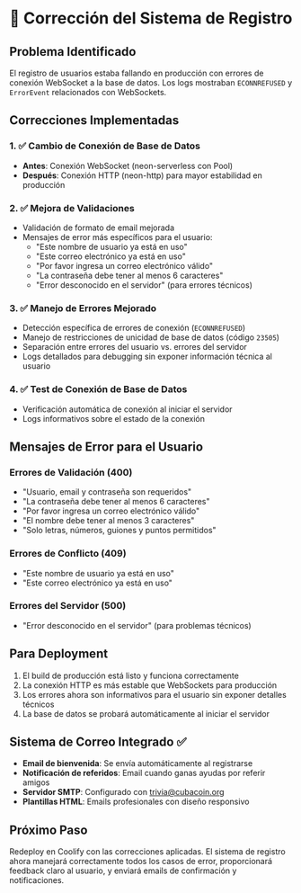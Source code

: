 # 🔧 Corrección del Sistema de Registro

## Problema Identificado
El registro de usuarios estaba fallando en producción con errores de conexión WebSocket a la base de datos. Los logs mostraban `ECONNREFUSED` y `ErrorEvent` relacionados con WebSockets.

## Correcciones Implementadas

### 1. ✅ Cambio de Conexión de Base de Datos
- **Antes**: Conexión WebSocket (neon-serverless con Pool)
- **Después**: Conexión HTTP (neon-http) para mayor estabilidad en producción

### 2. ✅ Mejora de Validaciones
- Validación de formato de email mejorada
- Mensajes de error más específicos para el usuario:
  - "Este nombre de usuario ya está en uso"
  - "Este correo electrónico ya está en uso"  
  - "Por favor ingresa un correo electrónico válido"
  - "La contraseña debe tener al menos 6 caracteres"
  - "Error desconocido en el servidor" (para errores técnicos)

### 3. ✅ Manejo de Errores Mejorado
- Detección específica de errores de conexión (`ECONNREFUSED`)
- Manejo de restricciones de unicidad de base de datos (código `23505`)
- Separación entre errores del usuario vs. errores del servidor
- Logs detallados para debugging sin exponer información técnica al usuario

### 4. ✅ Test de Conexión de Base de Datos
- Verificación automática de conexión al iniciar el servidor
- Logs informativos sobre el estado de la conexión

## Mensajes de Error para el Usuario

### Errores de Validación (400)
- "Usuario, email y contraseña son requeridos"
- "La contraseña debe tener al menos 6 caracteres"
- "Por favor ingresa un correo electrónico válido"
- "El nombre debe tener al menos 3 caracteres" 
- "Solo letras, números, guiones y puntos permitidos"

### Errores de Conflicto (409)
- "Este nombre de usuario ya está en uso"
- "Este correo electrónico ya está en uso"

### Errores del Servidor (500)
- "Error desconocido en el servidor" (para problemas técnicos)

## Para Deployment
1. El build de producción está listo y funciona correctamente
2. La conexión HTTP es más estable que WebSockets para producción
3. Los errores ahora son informativos para el usuario sin exponer detalles técnicos
4. La base de datos se probará automáticamente al iniciar el servidor

## Sistema de Correo Integrado ✅
- **Email de bienvenida**: Se envía automáticamente al registrarse
- **Notificación de referidos**: Email cuando ganas ayudas por referir amigos  
- **Servidor SMTP**: Configurado con trivia@cubacoin.org
- **Plantillas HTML**: Emails profesionales con diseño responsivo

## Próximo Paso
Redeploy en Coolify con las correcciones aplicadas. El sistema de registro ahora manejará correctamente todos los casos de error, proporcionará feedback claro al usuario, y enviará emails de confirmación y notificaciones.